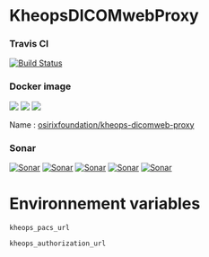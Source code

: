 # KheopsDICOMwebProxy

### Travis CI
[![Build Status](https://travis-ci.org/OsiriX-Foundation/KheopsDICOMwebProxy.svg?branch=master)](https://travis-ci.org/OsiriX-Foundation/KheopsDICOMwebProxy)
### Docker image
[![](https://images.microbadger.com/badges/version/osirixfoundation/kheops-dicomweb-proxy:master.svg)](https://microbadger.com/images/osirixfoundation/kheops-dicomweb-proxy:master "Get your own version badge on microbadger.com")
[![](https://images.microbadger.com/badges/image/osirixfoundation/kheops-dicomweb-proxy:master.svg)](https://microbadger.com/images/osirixfoundation/kheops-dicomweb-proxy:master "Get your own image badge on microbadger.com")
[![](https://images.microbadger.com/badges/commit/osirixfoundation/kheops-dicomweb-proxy:master.svg)](https://microbadger.com/images/osirixfoundation/kheops-dicomweb-proxy:master "Get your own commit badge on microbadger.com")

Name : [osirixfoundation/kheops-dicomweb-proxy](https://hub.docker.com/r/osirixfoundation/kheops-dicomweb-proxy/)

### Sonar
[![Sonar](https://sonarcloud.io/api/project_badges/measure?project=KheopsDICOMwebProxy&metric=ncloc)](https://sonarcloud.io/dashboard?id=KheopsProxy)
[![Sonar](https://sonarcloud.io/api/project_badges/measure?project=KheopsDICOMwebProxy&metric=reliability_rating)](https://sonarcloud.io/dashboard?id=KheopsDICOMwebProxy)
[![Sonar](https://sonarcloud.io/api/project_badges/measure?project=KheopsDICOMwebProxy&metric=sqale_rating)](https://sonarcloud.io/dashboard?id=KheopsDICOMwebProxy)
[![Sonar](https://sonarcloud.io/api/project_badges/measure?project=KheopsDICOMwebProxy&metric=security_rating)](https://sonarcloud.io/dashboard?id=KheopsDICOMwebProxy)
[![Sonar](https://sonarcloud.io/api/project_badges/measure?project=KheopsDICOMwebProxy&metric=alert_status)](https://sonarcloud.io/dashboard?id=KheopsDICOMwebProxy)

# Environnement variables

`kheops_pacs_url`

`kheops_authorization_url`

